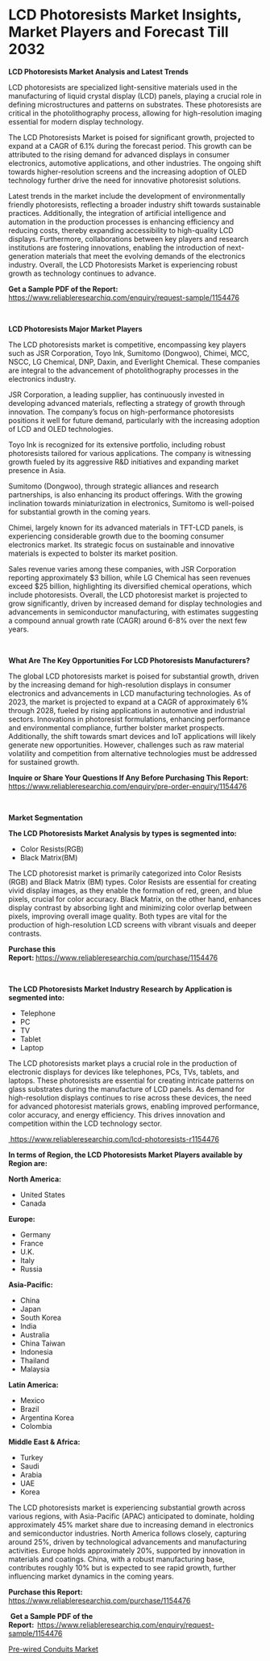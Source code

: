 <p><h1>LCD Photoresists Market Insights, Market Players and Forecast Till 2032</h1></p><p><strong>LCD Photoresists Market Analysis and Latest Trends</strong></p>
<p><p>LCD photoresists are specialized light-sensitive materials used in the manufacturing of liquid crystal display (LCD) panels, playing a crucial role in defining microstructures and patterns on substrates. These photoresists are critical in the photolithography process, allowing for high-resolution imaging essential for modern display technology.</p><p>The LCD Photoresists Market is poised for significant growth, projected to expand at a CAGR of 6.1% during the forecast period. This growth can be attributed to the rising demand for advanced displays in consumer electronics, automotive applications, and other industries. The ongoing shift towards higher-resolution screens and the increasing adoption of OLED technology further drive the need for innovative photoresist solutions.</p><p>Latest trends in the market include the development of environmentally friendly photoresists, reflecting a broader industry shift towards sustainable practices. Additionally, the integration of artificial intelligence and automation in the production processes is enhancing efficiency and reducing costs, thereby expanding accessibility to high-quality LCD displays. Furthermore, collaborations between key players and research institutions are fostering innovations, enabling the introduction of next-generation materials that meet the evolving demands of the electronics industry. Overall, the LCD Photoresists Market is experiencing robust growth as technology continues to advance.</p></p>
<p><strong>Get a Sample PDF of the Report:&nbsp;</strong> <a href="https://www.reliableresearchiq.com/enquiry/request-sample/1154476?utm_campaign=2237&utm_medium=2&utm_source=Github&utm_content=ia&utm_term=05022025&utm_id=lcd-photoresists">https://www.reliableresearchiq.com/enquiry/request-sample/1154476</a></p>
<p>&nbsp;</p>
<p><strong>LCD Photoresists Major Market Players</strong></p>
<p><p>The LCD photoresists market is competitive, encompassing key players such as JSR Corporation, Toyo Ink, Sumitomo (Dongwoo), Chimei, MCC, NSCC, LG Chemical, DNP, Daxin, and Everlight Chemical. These companies are integral to the advancement of photolithography processes in the electronics industry.</p><p>JSR Corporation, a leading supplier, has continuously invested in developing advanced materials, reflecting a strategy of growth through innovation. The company’s focus on high-performance photoresists positions it well for future demand, particularly with the increasing adoption of LCD and OLED technologies. </p><p>Toyo Ink is recognized for its extensive portfolio, including robust photoresists tailored for various applications. The company is witnessing growth fueled by its aggressive R&D initiatives and expanding market presence in Asia. </p><p>Sumitomo (Dongwoo), through strategic alliances and research partnerships, is also enhancing its product offerings. With the growing inclination towards miniaturization in electronics, Sumitomo is well-poised for substantial growth in the coming years.</p><p>Chimei, largely known for its advanced materials in TFT-LCD panels, is experiencing considerable growth due to the booming consumer electronics market. Its strategic focus on sustainable and innovative materials is expected to bolster its market position.</p><p>Sales revenue varies among these companies, with JSR Corporation reporting approximately $3 billion, while LG Chemical has seen revenues exceed $25 billion, highlighting its diversified chemical operations, which include photoresists. Overall, the LCD photoresist market is projected to grow significantly, driven by increased demand for display technologies and advancements in semiconductor manufacturing, with estimates suggesting a compound annual growth rate (CAGR) around 6-8% over the next few years.</p></p>
<p>&nbsp;</p>
<p><strong>What Are The Key Opportunities For LCD Photoresists Manufacturers?</strong></p>
<p><p>The global LCD photoresists market is poised for substantial growth, driven by the increasing demand for high-resolution displays in consumer electronics and advancements in LCD manufacturing technologies. As of 2023, the market is projected to expand at a CAGR of approximately 6% through 2028, fueled by rising applications in automotive and industrial sectors. Innovations in photoresist formulations, enhancing performance and environmental compliance, further bolster market prospects. Additionally, the shift towards smart devices and IoT applications will likely generate new opportunities. However, challenges such as raw material volatility and competition from alternative technologies must be addressed for sustained growth.</p></p>
<p><strong>Inquire or Share Your Questions If Any Before Purchasing This Report:</strong> <a href="https://www.reliableresearchiq.com/enquiry/pre-order-enquiry/1154476?utm_campaign=2237&utm_medium=2&utm_source=Github&utm_content=ia&utm_term=05022025&utm_id=lcd-photoresists">https://www.reliableresearchiq.com/enquiry/pre-order-enquiry/1154476</a></p>
<p>&nbsp;</p>
<p><strong>Market Segmentation</strong></p>
<p><strong>The LCD Photoresists Market Analysis by types is segmented into:</strong></p>
<p><ul><li>Color Resists(RGB)</li><li>Black Matrix(BM)</li></ul></p>
<p><p>The LCD photoresist market is primarily categorized into Color Resists (RGB) and Black Matrix (BM) types. Color Resists are essential for creating vivid display images, as they enable the formation of red, green, and blue pixels, crucial for color accuracy. Black Matrix, on the other hand, enhances display contrast by absorbing light and minimizing color overlap between pixels, improving overall image quality. Both types are vital for the production of high-resolution LCD screens with vibrant visuals and deeper contrasts.</p></p>
<p><strong>Purchase this Report:&nbsp;</strong><a href="https://www.reliableresearchiq.com/purchase/1154476?utm_campaign=2237&utm_medium=2&utm_source=Github&utm_content=ia&utm_term=05022025&utm_id=lcd-photoresists">https://www.reliableresearchiq.com/purchase/1154476</a></p>
<p>&nbsp;</p>
<p><strong>The LCD Photoresists Market Industry Research by Application is segmented into:</strong></p>
<p><ul><li>Telephone</li><li>PC</li><li>TV</li><li>Tablet</li><li>Laptop</li></ul></p>
<p><p>The LCD photoresists market plays a crucial role in the production of electronic displays for devices like telephones, PCs, TVs, tablets, and laptops. These photoresists are essential for creating intricate patterns on glass substrates during the manufacture of LCD panels. As demand for high-resolution displays continues to rise across these devices, the need for advanced photoresist materials grows, enabling improved performance, color accuracy, and energy efficiency. This drives innovation and competition within the LCD technology sector.</p></p>
<p><a href="https://www.reliableresearchiq.com/lcd-photoresists-r1154476?utm_campaign=2237&utm_medium=2&utm_source=Github&utm_content=ia&utm_term=05022025&utm_id=lcd-photoresists">&nbsp;https://www.reliableresearchiq.com/lcd-photoresists-r1154476</a></p>
<p><strong>In terms of Region, the LCD Photoresists Market Players available by Region are:</strong></p>
<p>
    <p> <strong> North America: </strong>
        <ul>
            <li>United States</li>
            <li>Canada</li>
        </ul>
        </p> 
    <p> <strong> Europe: </strong>
        <ul>
            <li>Germany</li>
            <li>France</li>
            <li>U.K.</li>
            <li>Italy</li>
            <li>Russia</li>
        </ul>
        </p> 
    <p> <strong> Asia-Pacific: </strong>
        <ul>
            <li>China</li>
            <li>Japan</li>
            <li>South Korea</li>
            <li>India</li>
            <li>Australia</li>
            <li>China Taiwan</li>
            <li>Indonesia</li>
            <li>Thailand</li>
            <li>Malaysia</li>
        </ul>
        </p> 
    <p> <strong> Latin America: </strong>
        <ul>
            <li>Mexico</li>
            <li>Brazil</li>
            <li>Argentina Korea</li>
            <li>Colombia</li>
        </ul>
        </p> 
    <p> <strong> Middle East & Africa: </strong>
        <ul>
            <li>Turkey</li>
            <li>Saudi</li>
            <li>Arabia</li>
            <li>UAE</li>
            <li>Korea</li>
        </ul>
    </p>
    </p>
<p><p>The LCD photoresists market is experiencing substantial growth across various regions, with Asia-Pacific (APAC) anticipated to dominate, holding approximately 45% market share due to increasing demand in electronics and semiconductor industries. North America follows closely, capturing around 25%, driven by technological advancements and manufacturing activities. Europe holds approximately 20%, supported by innovation in materials and coatings. China, with a robust manufacturing base, contributes roughly 10% but is expected to see rapid growth, further influencing market dynamics in the coming years.</p></p>
<p><strong>Purchase this Report: </strong><a href="https://www.reliableresearchiq.com/purchase/1154476?utm_campaign=2237&utm_medium=2&utm_source=Github&utm_content=ia&utm_term=05022025&utm_id=lcd-photoresists">https://www.reliableresearchiq.com/purchase/1154476</a></p>
<p>&nbsp;<strong>Get a Sample PDF of the Report:&nbsp;&nbsp;</strong><a href="https://www.reliableresearchiq.com/enquiry/request-sample/1154476?utm_campaign=2237&utm_medium=2&utm_source=Github&utm_content=ia&utm_term=05022025&utm_id=lcd-photoresists">https://www.reliableresearchiq.com/enquiry/request-sample/1154476</a></p>
<p><strong></strong></p>
<p><p><a href="https://github.com/comasnickie/Market-Research-Report-List-1/blob/main/pre-wired-conduits-market.md?utm_campaign=2237&utm_medium=2&utm_source=Github&utm_content=ia&utm_term=05022025&utm_id=lcd-photoresists">Pre-wired Conduits Market</a></p></p>
